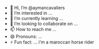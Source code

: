 - 👋 Hi, I’m @aymancavaliers
- 👀 I’m interested in ...
- 🌱 I’m currently learning ...
- 💞️ I’m looking to collaborate on ...
- 📫 How to reach me ...
- 😄 Pronouns: ...
- ⚡ Fun fact: ...
i'm a maroccan horse rider 
<!--
aymancavaliers/aymancavaliers is a ✨ special ✨ repository because its `README.md` (this file) appears on your GitHub profile.
You can click the Preview link to take a look at your changes.
--->
